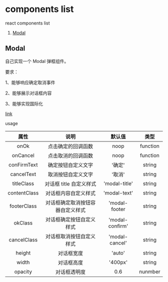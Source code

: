 # components list

react components list

1. [Modal](#Modal)


## Modal

自己实现一个 Modal 弹框组件。

要求：

1、能够响应确定取消事件

2、能够展示对话框内容

3、能够实现国际化

[link](./Modal)

usage

|属性|说明|默认值|类型|
| :--: | :--------: | :--: | :--: |
| onOk | 点击确定的回调函数 |noop| function |
| onCancel | 点击取消的回调函数 |noop| function |
| conFirmText |  确定按钮自定义文字 |'确定'| string |
| cancelText | 取消按钮自定义文字 | '取消' | string |
| titleClass | 对话框 title 自定义样式 |'modal-title'| string |
| contentClass | 对话框内容自定义样式  |'modal-text'| string |
| footerClass | 对话框确定取消按钮容器自定义样式 |'modal-footer| string |
| okClass | 对话框确定按钮自定义样式 |'modal-confirm'| string |
| cancelClass | 对话框取消按钮自定义样式 |'modal-cancel'| string|
| height | 对话框宽度 | 'auto' | string |
| width | 对话框高度 | '400px' | string |
| opacity | 对话框透明度 | 0.6 | nunmber |



